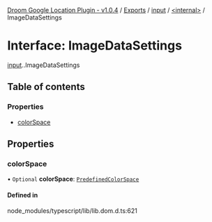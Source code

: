 [Droom Google Location Plugin - v1.0.4](../README.md) / [Exports](../modules.md) / [input](../modules/input.md) / [<internal\>](../modules/input._internal_.md) / ImageDataSettings

# Interface: ImageDataSettings

[input](../modules/input.md).[<internal>](../modules/input._internal_.md).ImageDataSettings

## Table of contents

### Properties

- [colorSpace](input._internal_.ImageDataSettings.md#colorspace)

## Properties

### colorSpace

• `Optional` **colorSpace**: [`PredefinedColorSpace`](../modules/input._internal_.md#predefinedcolorspace)

#### Defined in

node_modules/typescript/lib/lib.dom.d.ts:621
